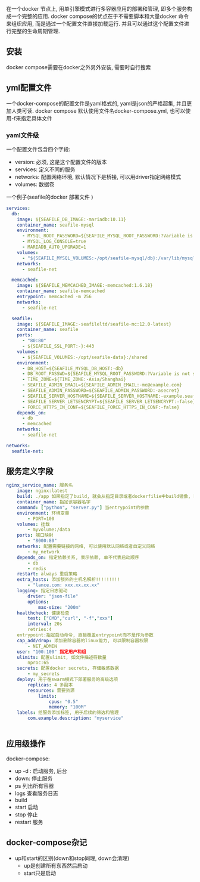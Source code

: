 在一个docker 节点上, 用单引擎模式进行多容器应用的部署和管理, 即多个服务构成一个完整的应用.
docker compose的优点在于不需要脚本和大量docker 命令来组织应用, 而是通过一个配置文件直接加载运行.
并且可以通过这个配置文件进行完整的生命周期管理.
## 安装
docker compose需要在docker之外另外安装, 需要时自行搜索
## yml配置文件
一个docker-compose的配置文件是yaml格式的, yaml是json的严格超集, 并且更加人类可读.
docker compose 默认使用文件名docker-compose.yml, 也可以使用-f来指定具体文件
### yaml文件级
一个配置文件包含四个字段:
- version: 必须, 这是这个配置文件的版本
- services: 定义不同的服务
- networks: 配置网络环境, 默认情况下是桥接, 可以用driver指定网络模式
- volumes: 数据卷

一个例子(seafile的docker 部署文件 )
```yml
services:
  db:
    image: ${SEAFILE_DB_IMAGE:-mariadb:10.11}
    container_name: seafile-mysql
    environment:
      - MYSQL_ROOT_PASSWORD=${SEAFILE_MYSQL_ROOT_PASSWORD:?Variable is not set or empty}
      - MYSQL_LOG_CONSOLE=true
      - MARIADB_AUTO_UPGRADE=1
    volumes:
      - "${SEAFILE_MYSQL_VOLUMES:-/opt/seafile-mysql/db}:/var/lib/mysql"
    networks:
      - seafile-net

  memcached:
    image: ${SEAFILE_MEMCACHED_IMAGE:-memcached:1.6.18}
    container_name: seafile-memcached
    entrypoint: memcached -m 256
    networks:
      - seafile-net

  seafile:
    image: ${SEAFILE_IMAGE:-seafileltd/seafile-mc:12.0-latest}
    container_name: seafile
    ports:
      - "80:80"
      - ${SEAFILE_SSL_PORT:-}:443
    volumes:
      - ${SEAFILE_VOLUMES:-/opt/seafile-data}:/shared
    environment:
      - DB_HOST=${SEAFILE_MYSQL_DB_HOST:-db}
      - DB_ROOT_PASSWD=${SEAFILE_MYSQL_ROOT_PASSWORD:?Variable is not set or empty}
      - TIME_ZONE=${TIME_ZONE:-Asia/Shanghai}
      - SEAFILE_ADMIN_EMAIL=${SEAFILE_ADMIN_EMAIL:-me@example.com}
      - SEAFILE_ADMIN_PASSWORD=${SEAFILE_ADMIN_PASSWORD:-asecret}
      - SEAFILE_SERVER_HOSTNAME=${SEAFILE_SERVER_HOSTNAME:-example.seafile.com}
      - SEAFILE_SERVER_LETSENCRYPT=${SEAFILE_SERVER_LETSENCRYPT:-false}
      - FORCE_HTTPS_IN_CONF=${SEAFILE_FORCE_HTTPS_IN_CONF:-false}
    depends_on:
      - db
      - memcached
    networks:
      - seafile-net

networks:
  seafile-net:
```
## 服务定义字段
```yaml
nginx_service_name: 服务名
	image: nginx:latest
	build: ./app 如果指定了build, 就会从指定目录或者dockerfilie中build镜像, build和image互斥
	container_name: 指定该容器名字
	command: ["python", "server.py"] 当entrypoint的参数
	environment: 环境变量
		- PORT=100
	volumes: 挂载
		- myvolume:/data
	ports: 端口映射
		- "8000:80"
	networks: 配置需要链接的网络, 可以使用默认网络或者自定义网络
		- my_network
	depends_on: 指定依赖关系, 表示依赖, 单不代表启动顺序
		- db
		- redis
	restart: always 重启策略
	extra_hosts: 添加额外的主机名解析!!!!!!!!!
		- "lance.com: xxx.xx.xx.xx"
	logging: 指定日志驱动
		drvier: "json-file"
		options:
			max-size: "200m"
	healthcheck: 健康检查
		test: ["CMD","curl", "-f","xxx"]
		interval: 20s
		retries:4
	entrypoint:指定启动命令, 直接覆盖entrypoint而不是作为参数
	cap_add/drop: 添加删除容器的linux能力, 可以限制容器权限
		- NET_ADMIN
	user: "100:100" 指定用户和组
	ulimits: 配置ulimit, 如文件描述符数量
		nproc:65
	secrets: 配置docker secrets, 存储敏感数据
		- my_secrets
	deploy: 用于在swarm模式下部署服务的高级选项
		replicas: 4 多副本
		resources: 需要资源
			limits:
				cpus: "0.5"
				memory: "100M"
	labels: 给服务添加标签, 用于后续的筛选和管理
		com.example.description: "myservice"
	

```
## 应用级操作
docker-compose:
- up -d : 启动服务, 后台
- down: 停止服务
- ps 列出所有容器
- logs 查看服务日志
- build
- start 启动
- stop 停止
- restart 服务
## docker-compose杂记
- up和start的区别(down和stop同理, down会清理)
	- up是创建所有东西然后启动
	- start只是启动
